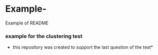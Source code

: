 # Example-
Example of README 
### example for the clustering test
* this repository was created to support the last question of the test*
  
